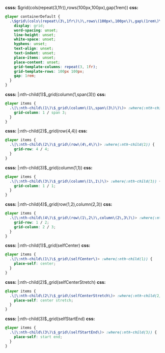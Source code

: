 **csss:** $grid(cols(repeat(3,1fr)),rows(100px,100px),gap(1rem))
**css:**
```css
@layer containerDefault {
  .\$grid\(cols\(repeat\(3\,1fr\)\)\,rows\(100px\,100px\)\,gap\(1rem\)\) {
    display: grid;
    word-spacing: unset;
    line-height: unset;
    white-space: unset;
    hyphens: unset;
    text-align: unset;
    text-indent: unset;
    place-items: unset;
    place-content: unset;
    grid-template-columns: repeat(3, 1fr);
    grid-template-rows: 100px 100px;
    gap: 1rem;
  }
}
```

**csss:** |:nth-child(1)$_grid(column(1,span(3)))
**css:**
```css
@layer items {
  .\|\:nth-child\(1\)\$_grid\(column\(1\,span\(3\)\)\)> :where(:nth-child(1)) {
    grid-column: 1 / span 3;
  }
}
```

**csss:** |:nth-child(2)$_grid(row(4,4))
**css:**
```css
@layer items {
  .\|\:nth-child\(2\)\$_grid\(row\(4\,4\)\)> :where(:nth-child(2)) {
    grid-row: 4 / 4;
  }
}
```

**csss:** |:nth-child(3)$_grid(column(1,1))
**css:**
```css
@layer items {
  .\|\:nth-child\(3\)\$_grid\(column\(1\,1\)\)> :where(:nth-child(3)) {
    grid-column: 1 / 1;
  }
}
```

**csss:** |:nth-child(4)$_grid(row(1,2),column(2,3))
**css:**
```css
@layer items {
  .\|\:nth-child\(4\)\$_grid\(row\(1\,2\)\,column\(2\,3\)\)> :where(:nth-child(4)) {
    grid-row: 1 / 2;
    grid-column: 2 / 3;
  }
}
```

**csss:** |:nth-child(1)$_grid(selfCenter)
**css:**
```css
@layer items {
  .\|\:nth-child\(1\)\$_grid\(selfCenter\)> :where(:nth-child(1)) {
    place-self: center;
  }
}
```

**csss:** |:nth-child(2)$_grid(selfCenterStretch)
**css:**
```css
@layer items {
  .\|\:nth-child\(2\)\$_grid\(selfCenterStretch\)> :where(:nth-child(2)) {
    place-self: center stretch;
  }
}
```

**csss:** |:nth-child(3)$_grid(selfStartEnd)
**css:**
```css
@layer items {
  .\|\:nth-child\(3\)\$_grid\(selfStartEnd\)> :where(:nth-child(3)) {
    place-self: start end;
  }
}
```